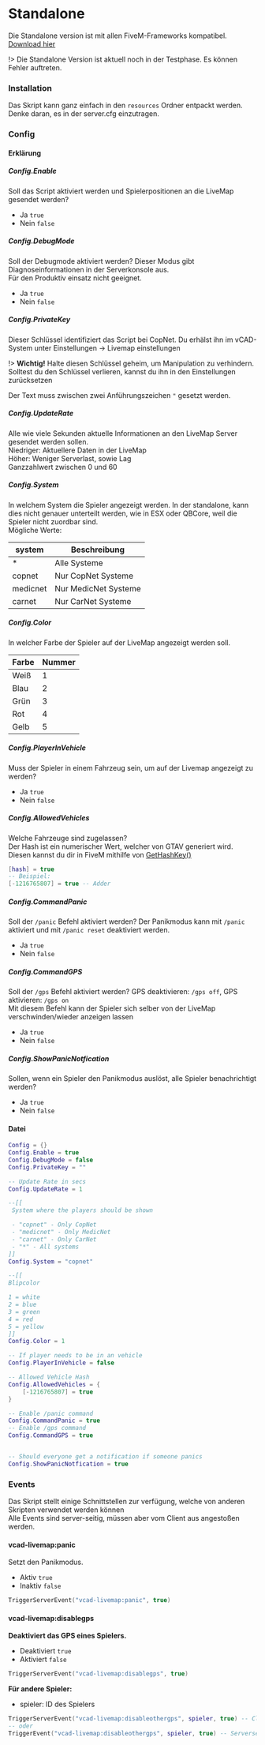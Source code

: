# Standalone

Die Standalone version ist mit allen FiveM-Frameworks kompatibel.  
[Download hier](download)  

!> Die Standalone Version ist aktuell noch in der Testphase. Es können Fehler auftreten.

### Installation
Das Skript kann ganz einfach in den `resources` Ordner entpackt werden.  
Denke daran, es in der server.cfg einzutragen. 


### Config
#### Erklärung

##### Config.Enable
Soll das Script aktiviert werden und Spielerpositionen an die LiveMap gesendet werden?
- Ja `true`
- Nein `false`


##### Config.DebugMode
Soll der Debugmode aktiviert werden? Dieser Modus gibt Diagnoseinformationen in der Serverkonsole aus.  
Für den Produktiv einsatz nicht geeignet.
- Ja `true`
- Nein `false`



##### Config.PrivateKey
Dieser Schlüssel identifiziert das Script bei CopNet. Du erhälst ihn im vCAD-System unter Einstellungen -> Livemap einstellungen  

!> **Wichtig!** Halte diesen Schlüssel geheim, um Manipulation zu verhindern. Solltest du den Schlüssel verlieren, kannst du ihn in den Einstellungen zurücksetzen

Der Text muss zwischen zwei Anführungszeichen `"` gesetzt werden.


##### Config.UpdateRate
Alle wie viele Sekunden aktuelle Informationen an den LiveMap Server gesendet werden sollen.  
Niedriger: Aktuellere Daten in der LiveMap  
Höher: Weniger Serverlast, sowie Lag  
Ganzzahlwert zwischen 0 und 60


##### Config.System
In welchem System die Spieler angezeigt werden. In der standalone, kann dies nicht genauer unterteilt werden, wie in ESX oder QBCore, weil die Spieler nicht zuordbar sind.  
Mögliche Werte:

| **system** | **Beschreibung**           |
|-----------|----------------------|
| *       | Alle Systeme           |
| copnet  | Nur CopNet Systeme     |
| medicnet| Nur MedicNet Systeme   |
| carnet  | Nur CarNet Systeme     | 

##### Config.Color 
In welcher Farbe der Spieler auf der LiveMap angezeigt werden soll.

| **Farbe** | **Nummer** |
|-----------|------------|
| Weiß      | 1          |
| Blau      | 2          |
| Grün      | 3          |
| Rot       | 4          |
| Gelb      | 5          |


##### Config.PlayerInVehicle
Muss der Spieler in einem Fahrzeug sein, um auf der Livemap angezeigt zu werden?
- Ja `true`
- Nein `false`


##### Config.AllowedVehicles
Welche Fahrzeuge sind zugelassen?  
Der Hash ist ein numerischer Wert, welcher von GTAV generiert wird. Diesen kannst du dir in FiveM mithilfe von [GetHashKey()](https://docs.fivem.net/natives/?_0xD24D37CC275948CC)  
```lua
[hash] = true
-- Beispiel:
[-1216765807] = true -- Adder
```


##### Config.CommandPanic
Soll der `/panic` Befehl aktiviert werden?
Der Panikmodus kann mit `/panic` aktiviert und mit `/panic reset` deaktiviert werden.  
- Ja `true`
- Nein `false`


##### Config.CommandGPS
Soll der `/gps` Befehl aktiviert werden? GPS deaktivieren: `/gps off`, GPS aktivieren: `/gps on`  
Mit diesem Befehl kann der Spieler sich selber von der LiveMap verschwinden/wieder anzeigen lassen
- Ja `true`
- Nein `false`


##### Config.ShowPanicNotfication
Sollen, wenn ein Spieler den Panikmodus auslöst, alle Spieler benachrichtigt werden?
- Ja `true`
- Nein `false`



#### Datei
```lua
Config = {}
Config.Enable = true
Config.DebugMode = false
Config.PrivateKey = ""

-- Update Rate in secs
Config.UpdateRate = 1

--[[
 System where the players should be shown

 - "copnet" - Only CopNet
 - "medicnet" - Only MedicNet
 - "carnet" - Only CarNet
 - "*" - All systems
]]
Config.System = "copnet"

--[[
Blipcolor

1 = white
2 = blue
3 = green
4 = red
5 = yellow
]]
Config.Color = 1

-- If player needs to be in an vehicle
Config.PlayerInVehicle = false

-- Allowed Vehicle Hash
Config.AllowedVehicles = {
    [-1216765807] = true
}

-- Enable /panic command
Config.CommandPanic = true
-- Enable /gps command
Config.CommandGPS = true


-- Should everyone get a notification if someone panics
Config.ShowPanicNotfication = true
```

### Events
Das Skript stellt einige Schnittstellen zur verfügung, welche von anderen Skripten verwendet werden können  
Alle Events sind server-seitig, müssen aber vom Client aus angestoßen werden.

#### vcad-livemap:panic
Setzt den Panikmodus.
- Aktiv `true`
- Inaktiv `false`
```lua
TriggerServerEvent("vcad-livemap:panic", true)
```


#### vcad-livemap:disablegps
**Deaktiviert das GPS eines Spielers.**
- Deaktiviert `true`
- Aktiviert `false`

```lua
TriggerServerEvent("vcad-livemap:disablegps", true)
```
**Für andere Spieler:**  
- spieler: ID des Spielers

```lua
TriggerServerEvent("vcad-livemap:disableothergps", spieler, true) -- Clientseitig
-- oder
TriggerEvent("vcad-livemap:disableothergps", spieler, true) -- Serverseitig
```